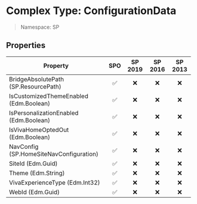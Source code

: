 # Complex Type: ConfigurationData

> Namespace: SP

## Properties

Property | SPO | SP 2019 | SP 2016 | SP 2013
----------|:---:|:-------:|:-------:|:-------:
BridgeAbsolutePath (SP.ResourcePath) | ✅ | ❌ | ❌ | ❌
IsCustomizedThemeEnabled (Edm.Boolean) | ✅ | ❌ | ❌ | ❌
IsPersonalizationEnabled (Edm.Boolean) | ✅ | ❌ | ❌ | ❌
IsVivaHomeOptedOut (Edm.Boolean) | ✅ | ❌ | ❌ | ❌
NavConfig (SP.HomeSiteNavConfiguration) | ✅ | ❌ | ❌ | ❌
SiteId (Edm.Guid) | ✅ | ❌ | ❌ | ❌
Theme (Edm.String) | ✅ | ❌ | ❌ | ❌
VivaExperienceType (Edm.Int32) | ✅ | ❌ | ❌ | ❌
WebId (Edm.Guid) | ✅ | ❌ | ❌ | ❌